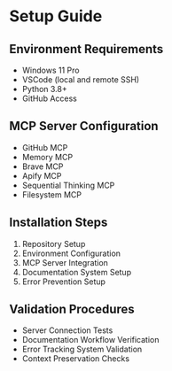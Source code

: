 # Setup Guide

## Environment Requirements
- Windows 11 Pro
- VSCode (local and remote SSH)
- Python 3.8+
- GitHub Access

## MCP Server Configuration
- GitHub MCP
- Memory MCP
- Brave MCP
- Apify MCP
- Sequential Thinking MCP
- Filesystem MCP

## Installation Steps
1. Repository Setup
2. Environment Configuration
3. MCP Server Integration
4. Documentation System Setup
5. Error Prevention Setup

## Validation Procedures
- Server Connection Tests
- Documentation Workflow Verification
- Error Tracking System Validation
- Context Preservation Checks